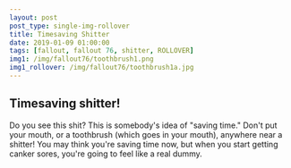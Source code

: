 ```yaml
---
layout: post
post_type: single-img-rollover
title: Timesaving Shitter
date: 2019-01-09 01:00:00
tags: [fallout, fallout 76, shitter, ROLLOVER]
img1: /img/fallout76/toothbrush1.png
img1_rollover: /img/fallout76/toothbrush1a.jpg
---
```

## Timesaving shitter!

Do you see this shit? This is somebody's idea of "saving time." Don't put your mouth, or a toothbrush (which goes in your mouth), anywhere near a shitter! You may think you're saving time now, but when you start getting canker sores, you're going to feel like a real dummy.
